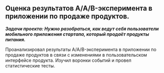 ## Оценка результатов A/A/B-эксперимента в приложении по продаже продуктов.

***Задачи проекта: Нужно разобраться, как ведут себя пользователи мобильного приложения стартапа, который продаёт продукты питания.***

Проанализировал результаты A/A/B-эксперимента в приложении по продаже продуктов в связи с изменениями в пользовательском интерфейсе продукта. Изучил воронки событий и провел статистические тесты.
